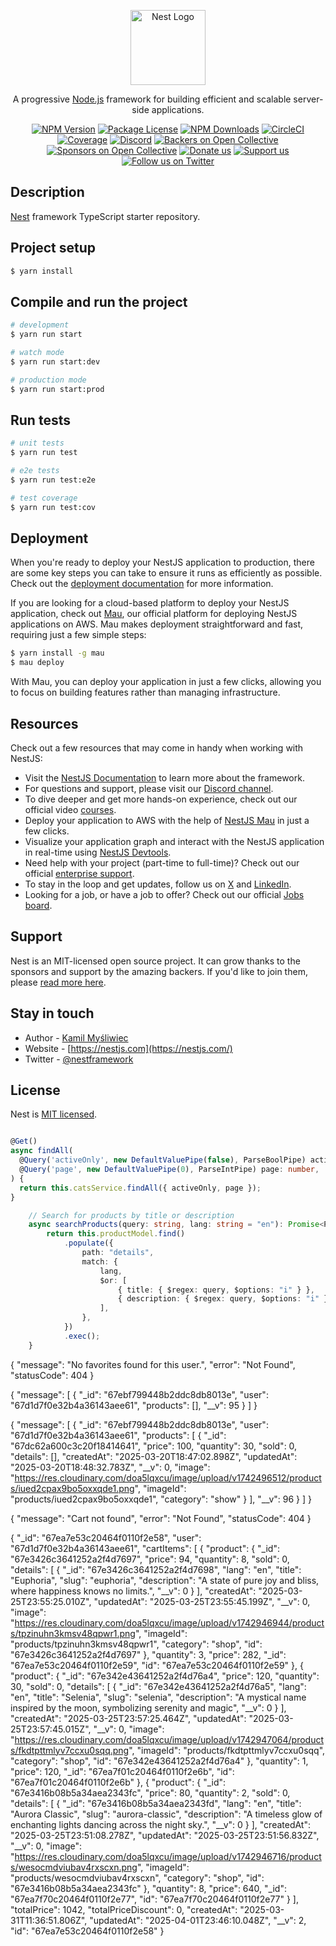 <p align="center">
  <a href="http://nestjs.com/" target="blank"><img src="https://nestjs.com/img/logo-small.svg" width="120" alt="Nest Logo" /></a>
</p>

[circleci-image]: https://img.shields.io/circleci/build/github/nestjs/nest/master?token=abc123def456
[circleci-url]: https://circleci.com/gh/nestjs/nest

  <p align="center">A progressive <a href="http://nodejs.org" target="_blank">Node.js</a> framework for building efficient and scalable server-side applications.</p>
    <p align="center">
<a href="https://www.npmjs.com/~nestjscore" target="_blank"><img src="https://img.shields.io/npm/v/@nestjs/core.svg" alt="NPM Version" /></a>
<a href="https://www.npmjs.com/~nestjscore" target="_blank"><img src="https://img.shields.io/npm/l/@nestjs/core.svg" alt="Package License" /></a>
<a href="https://www.npmjs.com/~nestjscore" target="_blank"><img src="https://img.shields.io/npm/dm/@nestjs/common.svg" alt="NPM Downloads" /></a>
<a href="https://circleci.com/gh/nestjs/nest" target="_blank"><img src="https://img.shields.io/circleci/build/github/nestjs/nest/master" alt="CircleCI" /></a>
<a href="https://coveralls.io/github/nestjs/nest?branch=master" target="_blank"><img src="https://coveralls.io/repos/github/nestjs/nest/badge.svg?branch=master#9" alt="Coverage" /></a>
<a href="https://discord.gg/G7Qnnhy" target="_blank"><img src="https://img.shields.io/badge/discord-online-brightgreen.svg" alt="Discord"/></a>
<a href="https://opencollective.com/nest#backer" target="_blank"><img src="https://opencollective.com/nest/backers/badge.svg" alt="Backers on Open Collective" /></a>
<a href="https://opencollective.com/nest#sponsor" target="_blank"><img src="https://opencollective.com/nest/sponsors/badge.svg" alt="Sponsors on Open Collective" /></a>
  <a href="https://paypal.me/kamilmysliwiec" target="_blank"><img src="https://img.shields.io/badge/Donate-PayPal-ff3f59.svg" alt="Donate us"/></a>
    <a href="https://opencollective.com/nest#sponsor"  target="_blank"><img src="https://img.shields.io/badge/Support%20us-Open%20Collective-41B883.svg" alt="Support us"></a>
  <a href="https://twitter.com/nestframework" target="_blank"><img src="https://img.shields.io/twitter/follow/nestframework.svg?style=social&label=Follow" alt="Follow us on Twitter"></a>
</p>
  <!--[![Backers on Open Collective](https://opencollective.com/nest/backers/badge.svg)](https://opencollective.com/nest#backer)
  [![Sponsors on Open Collective](https://opencollective.com/nest/sponsors/badge.svg)](https://opencollective.com/nest#sponsor)-->

## Description

[Nest](https://github.com/nestjs/nest) framework TypeScript starter repository.

## Project setup

```bash
$ yarn install
```

## Compile and run the project

```bash
# development
$ yarn run start

# watch mode
$ yarn run start:dev

# production mode
$ yarn run start:prod
```

## Run tests

```bash
# unit tests
$ yarn run test

# e2e tests
$ yarn run test:e2e

# test coverage
$ yarn run test:cov
```

## Deployment

When you're ready to deploy your NestJS application to production, there are some key steps you can take to ensure it runs as efficiently as possible. Check out the [deployment documentation](https://docs.nestjs.com/deployment) for more information.

If you are looking for a cloud-based platform to deploy your NestJS application, check out [Mau](https://mau.nestjs.com), our official platform for deploying NestJS applications on AWS. Mau makes deployment straightforward and fast, requiring just a few simple steps:

```bash
$ yarn install -g mau
$ mau deploy
```

With Mau, you can deploy your application in just a few clicks, allowing you to focus on building features rather than managing infrastructure.

## Resources

Check out a few resources that may come in handy when working with NestJS:

- Visit the [NestJS Documentation](https://docs.nestjs.com) to learn more about the framework.
- For questions and support, please visit our [Discord channel](https://discord.gg/G7Qnnhy).
- To dive deeper and get more hands-on experience, check out our official video [courses](https://courses.nestjs.com/).
- Deploy your application to AWS with the help of [NestJS Mau](https://mau.nestjs.com) in just a few clicks.
- Visualize your application graph and interact with the NestJS application in real-time using [NestJS Devtools](https://devtools.nestjs.com).
- Need help with your project (part-time to full-time)? Check out our official [enterprise support](https://enterprise.nestjs.com).
- To stay in the loop and get updates, follow us on [X](https://x.com/nestframework) and [LinkedIn](https://linkedin.com/company/nestjs).
- Looking for a job, or have a job to offer? Check out our official [Jobs board](https://jobs.nestjs.com).

## Support

Nest is an MIT-licensed open source project. It can grow thanks to the sponsors and support by the amazing backers. If you'd like to join them, please [read more here](https://docs.nestjs.com/support).

## Stay in touch

- Author - [Kamil Myśliwiec](https://twitter.com/kammysliwiec)
- Website - [https://nestjs.com](https://nestjs.com/)
- Twitter - [@nestframework](https://twitter.com/nestframework)

## License

Nest is [MIT licensed](https://github.com/nestjs/nest/blob/master/LICENSE).



```ts

@Get()
async findAll(
  @Query('activeOnly', new DefaultValuePipe(false), ParseBoolPipe) activeOnly: boolean,
  @Query('page', new DefaultValuePipe(0), ParseIntPipe) page: number,
) {
  return this.catsService.findAll({ activeOnly, page });
}

```

```ts
    // Search for products by title or description
    async searchProducts(query: string, lang: string = "en"): Promise<ProductDocument[]> {
        return this.productModel.find()
            .populate({
                path: "details",
                match: {
                    lang,
                    $or: [
                        { title: { $regex: query, $options: "i" } },
                        { description: { $regex: query, $options: "i" } },
                    ],
                },
            })
            .exec();
    }
```

{
  "message": "No favorites found for this user.",
  "error": "Not Found",
  "statusCode": 404
}


{
  "message": [
    {
      "_id": "67ebf799448b2ddc8db8013e",
      "user": "67d1d7f0e32b4a36143aee61",
      "products": [],
      "__v": 95
    }
  ]
}

{
  "message": [
    {
      "_id": "67ebf799448b2ddc8db8013e",
      "user": "67d1d7f0e32b4a36143aee61",
      "products": [
        {
          "_id": "67dc62a600c3c20f18414641",
          "price": 100,
          "quantity": 30,
          "sold": 0,
          "details": [],
          "createdAt": "2025-03-20T18:47:02.898Z",
          "updatedAt": "2025-03-20T18:48:32.783Z",
          "__v": 0,
          "image": "https://res.cloudinary.com/doa5lqxcu/image/upload/v1742496512/products/iued2cpax9bo5oxxqde1.png",
          "imageId": "products/iued2cpax9bo5oxxqde1",
          "category": "show"
        }
      ],
      "__v": 96
    }
  ]
}






{
  "message": "Cart not found",
  "error": "Not Found",
  "statusCode": 404
}


{
  "_id": "67ea7e53c20464f0110f2e58",
  "user": "67d1d7f0e32b4a36143aee61",
  "cartItems": [
    {
      "product": {
        "_id": "67e3426c3641252a2f4d7697",
        "price": 94,
        "quantity": 8,
        "sold": 0,
        "details": [
          {
            "_id": "67e3426c3641252a2f4d7698",
            "lang": "en",
            "title": "Euphoria",
            "slug": "euphoria",
            "description": "A state of pure joy and bliss, where happiness knows no limits.",
            "__v": 0
          }
        ],
        "createdAt": "2025-03-25T23:55:25.010Z",
        "updatedAt": "2025-03-25T23:55:45.199Z",
        "__v": 0,
        "image": "https://res.cloudinary.com/doa5lqxcu/image/upload/v1742946944/products/tpzinuhn3kmsv48qpwr1.png",
        "imageId": "products/tpzinuhn3kmsv48qpwr1",
        "category": "shop",
        "id": "67e3426c3641252a2f4d7697"
      },
      "quantity": 3,
      "price": 282,
      "_id": "67ea7e53c20464f0110f2e59",
      "id": "67ea7e53c20464f0110f2e59"
    },
    {
      "product": {
        "_id": "67e342e43641252a2f4d76a4",
        "price": 120,
        "quantity": 30,
        "sold": 0,
        "details": [
          {
            "_id": "67e342e43641252a2f4d76a5",
            "lang": "en",
            "title": "Selenia",
            "slug": "selenia",
            "description": "A mystical name inspired by the moon, symbolizing serenity and magic",
            "__v": 0
          }
        ],
        "createdAt": "2025-03-25T23:57:25.464Z",
        "updatedAt": "2025-03-25T23:57:45.015Z",
        "__v": 0,
        "image": "https://res.cloudinary.com/doa5lqxcu/image/upload/v1742947064/products/fkdtpttmlyv7ccxu0sqq.png",
        "imageId": "products/fkdtpttmlyv7ccxu0sqq",
        "category": "shop",
        "id": "67e342e43641252a2f4d76a4"
      },
      "quantity": 1,
      "price": 120,
      "_id": "67ea7f01c20464f0110f2e6b",
      "id": "67ea7f01c20464f0110f2e6b"
    },
    {
      "product": {
        "_id": "67e3416b08b5a34aea2343fc",
        "price": 80,
        "quantity": 2,
        "sold": 0,
        "details": [
          {
            "_id": "67e3416b08b5a34aea2343fd",
            "lang": "en",
            "title": "Aurora Classic",
            "slug": "aurora-classic",
            "description": "A timeless glow of enchanting lights dancing across the night sky.",
            "__v": 0
          }
        ],
        "createdAt": "2025-03-25T23:51:08.278Z",
        "updatedAt": "2025-03-25T23:51:56.832Z",
        "__v": 0,
        "image": "https://res.cloudinary.com/doa5lqxcu/image/upload/v1742946716/products/wesocmdviubav4rxscxn.png",
        "imageId": "products/wesocmdviubav4rxscxn",
        "category": "shop",
        "id": "67e3416b08b5a34aea2343fc"
      },
      "quantity": 8,
      "price": 640,
      "_id": "67ea7f70c20464f0110f2e77",
      "id": "67ea7f70c20464f0110f2e77"
    }
  ],
  "totalPrice": 1042,
  "totalPriceDiscount": 0,
  "createdAt": "2025-03-31T11:36:51.806Z",
  "updatedAt": "2025-04-01T23:46:10.048Z",
  "__v": 2,
  "id": "67ea7e53c20464f0110f2e58"
}